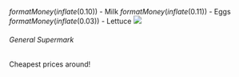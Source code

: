 $formatMoney(inflate(0.10))$ - Milk
$formatMoney(inflate(0.11))$ - Eggs
$formatMoney(inflate(0.03))$ - Lettuce
![](IconBusiness)
###### General Supermark
Cheapest prices around!
